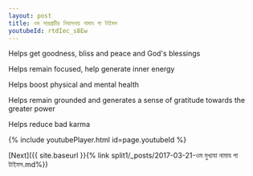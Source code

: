 ```yaml
---
layout: post
title: ওম সারপ্রাচীর নিবাসনায় নামায গা টাইমস
youtubeId: rtdIec_s8Ew
---
```

 
 
Helps get goodness, bliss and peace and God's blessings
 
Helps remain focused, help generate inner energy 
 
Helps boost physical and mental health 
 
Helps remain grounded and generates a sense of gratitude towards the greater power 
 
Helps reduce bad karma
 
 
 
 


{% include youtubePlayer.html id=page.youtubeId %}
 
[Next]({{ site.baseurl }}{% link  split1/_posts/2017-03-21-ওম মুখ্যযা নামায গা টাইমস.md%})
 
